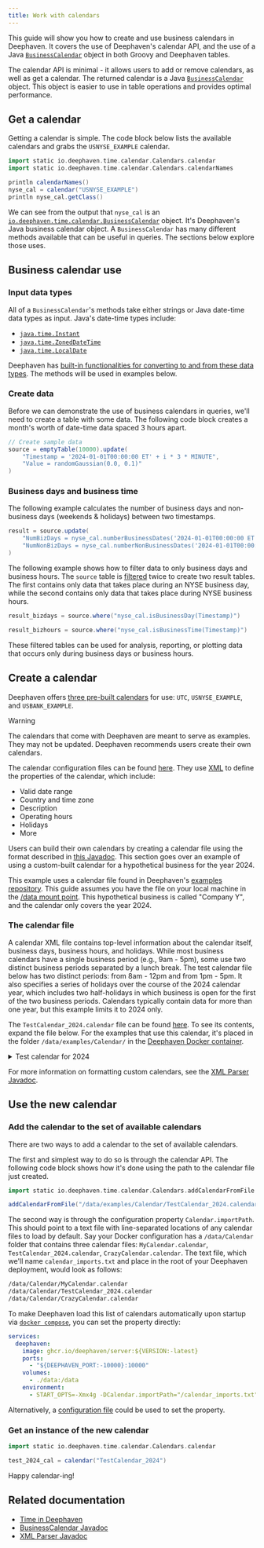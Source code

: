 ```yaml
---
title: Work with calendars
---
```


This guide will show you how to create and use business calendars in Deephaven. It covers the use of Deephaven's calendar API, and the use of a Java [`BusinessCalendar`](/core/javadoc/io/deephaven/time/calendar/BusinessCalendar.html) object in both Groovy and Deephaven tables.

The calendar API is minimal - it allows users to add or remove calendars, as well as get a calendar. The returned calendar is a Java [`BusinessCalendar`](/core/javadoc/io/deephaven/time/calendar/BusinessCalendar.html) object. This object is easier to use in table operations and provides optimal performance.

## Get a calendar

Getting a calendar is simple. The code block below lists the available calendars and grabs the `USNYSE_EXAMPLE` calendar.

```groovy test-set=1 order=:log
import static io.deephaven.time.calendar.Calendars.calendar
import static io.deephaven.time.calendar.Calendars.calendarNames

println calendarNames()
nyse_cal = calendar("USNYSE_EXAMPLE")
println nyse_cal.getClass()
```

We can see from the output that `nyse_cal` is an [`io.deephaven.time.calendar.BusinessCalendar`](/core/javadoc/io/deephaven/time/calendar/BusinessCalendar.html) object. It's Deephaven's Java business calendar object. A `BusinessCalendar` has many different methods available that can be useful in queries. The sections below explore those uses.

## Business calendar use

### Input data types

All of a `BusinessCalendar`'s methods take either strings or Java date-time data types as input. Java's date-time types include:

- [`java.time.Instant`](https://docs.oracle.com/en/java/javase/11/docs/api/java.base/java/time/Instant.html)
- [`java.time.ZonedDateTime`](https://docs.oracle.com/en/java/javase/11/docs/api/java.base/java/time/ZonedDateTime.html)
- [`java.time.LocalDate`](https://docs.oracle.com/en/java/javase/11/docs/api/java.base/java/time/LocalDate.html)

Deephaven has [built-in functionalities for converting to and from these data types](../conceptual/time-in-deephaven.md#1-built-in-java-functions). The methods will be used in examples below.

### Create data

Before we can demonstrate the use of business calendars in queries, we'll need to create a table with some data. The following code block creates a month's worth of date-time data spaced 3 hours apart.

```groovy test-set=1 order=source
// Create sample data
source = emptyTable(10000).update(
    "Timestamp = '2024-01-01T00:00:00 ET' + i * 3 * MINUTE",
    "Value = randomGaussian(0.0, 0.1)"
)
```

### Business days and business time

The following example calculates the number of business days and non-business days (weekends & holidays) between two timestamps.

```groovy test-set=1 order=result
result = source.update(
    "NumBizDays = nyse_cal.numberBusinessDates('2024-01-01T00:00:00 ET', Timestamp)",
    "NumNonBizDays = nyse_cal.numberNonBusinessDates('2024-01-01T00:00:00 ET', Timestamp)"
)
```

The following example shows how to filter data to only business days and business hours. The `source` table is [filtered](./use-filters.md) twice to create two result tables. The first contains only data that takes place during an NYSE business day, while the second contains only data that takes place during NYSE business hours.

```groovy test-set=1 order=result_bizdays,result_bizhours
result_bizdays = source.where("nyse_cal.isBusinessDay(Timestamp)")

result_bizhours = source.where("nyse_cal.isBusinessTime(Timestamp)")
```

These filtered tables can be used for analysis, reporting, or plotting data that occurs only during business days or business hours.

## Create a calendar

Deephaven offers [three pre-built calendars](#get-a-calendar) for use: `UTC`, `USNYSE_EXAMPLE`, and `USBANK_EXAMPLE`.

> [!WARNING]
> The calendars that come with Deephaven are meant to serve as examples. They may not be updated. Deephaven recommends users create their own calendars.

The calendar configuration files can be found [here](https://github.com/deephaven/deephaven-core/tree/main/props/configs/src/main/resources/calendar). They use [XML](https://en.wikipedia.org/wiki/XML) to define the properties of the calendar, which include:

- Valid date range
- Country and time zone
- Description
- Operating hours
- Holidays
- More

Users can build their own calendars by creating a calendar file using the format described in [this Javadoc](/core/javadoc/io/deephaven/time/calendar/BusinessCalendarXMLParser.html). This section goes over an example of using a custom-built calendar for a hypothetical business for the year 2024.

This example uses a calendar file found in Deephaven's [examples repository](https://github.com/deephaven/examples/tree/main/Calendar). This guide assumes you have the file on your local machine in the [/data mount point](../conceptual/docker-data-volumes.md). This hypothetical business is called "Company Y", and the calendar only covers the year 2024.

### The calendar file

A calendar XML file contains top-level information about the calendar itself, business days, business hours, and holidays. While most business calendars have a single business period (e.g., 9am - 5pm), some use two distinct business periods separated by a lunch break. The test calendar file below has two distinct periods: from 8am - 12pm and from 1pm - 5pm. It also specifies a series of holidays over the course of the 2024 calendar year, which includes two half-holidays in which business is open for the first of the two business periods. Calendars typically contain data for more than one year, but this example limits it to 2024 only.

The `TestCalendar_2024.calendar` file can be found [here](https://github.com/deephaven/examples/blob/main/Calendar/TestCalendar_2024.calendar). To see its contents, expand the file below. For the examples that use this calendar, it's placed in the folder `/data/examples/Calendar/` in the [Deephaven Docker container](../conceptual/docker-data-volumes.md).

<details>
<summary>Test calendar for 2024</summary>

```xml
<calendar>
    <name>TestCalendar_2024</name>
    <timeZone>America/New_York</timeZone>
    <language>en</language>
    <country>US</country>
    <firstValidDate>2024-01-01</firstValidDate>
    <lastValidDate>2024-12-31</lastValidDate>
    <description>
        Test calendar for the year 2024.
        This calendar uses two business periods instead of one.
        The periods are separated by a one hour lunch break.
        This calendar file defines standard business hours, weekends, and holidays.
    </description>
        <default>
        <businessTime><open>08:00</open><close>12:00</close><open>13:00</open><close>17:00</close></businessTime>
        <weekend>Saturday</weekend>
        <weekend>Sunday</weekend>
    </default>
    <holiday>
        <date>2024-01-01</date>
    </holiday>
    <holiday>
        <date>2024-01-15</date>
    </holiday>
    <holiday>
        <date>2024-02-19</date>
    </holiday>
    <holiday>
        <date>2024-03-29</date>
    </holiday>
    <holiday>
        <date>2024-04-01</date>
        <businessTime><open>08:00</open><close>12:00</close></businessTime>
    </holiday>
    <holiday>
        <date>2024-05-27</date>
    </holiday>
    <holiday>
        <date>2024-07-04</date>
    </holiday>
    <holiday>
        <date>2024-09-02</date>
    </holiday>
    <holiday>
        <date>2024-10-31</date>
        <businessTime><open>08:00</open><close>12:00</close></businessTime>
    </holiday>
    <holiday>
        <date>2024-11-28</date>
    </holiday>
    <holiday>
        <date>2024-11-29</date>
    </holiday>
    <holiday>
        <date>2024-12-25</date>
    </holiday>
    <holiday>
        <date>2024-12-26</date>
    </holiday>
</calendar>
```

</details>

For more information on formatting custom calendars, see the [XML Parser Javadoc](/core/javadoc/io/deephaven/time/calendar/BusinessCalendarXMLParser.html).

## Use the new calendar

### Add the calendar to the set of available calendars

There are two ways to add a calendar to the set of available calendars.

The first and simplest way to do so is through the calendar API. The following code block shows how it's done using the path to the calendar file just created.

```groovy skip-test
import static io.deephaven.time.calendar.Calendars.addCalendarFromFile

addCalendarFromFile("/data/examples/Calendar/TestCalendar_2024.calendar")
```

The second way is through the configuration property `Calendar.importPath`. This should point to a text file with line-separated locations of any calendar files to load by default. Say your Docker configuration has a `/data/Calendar` folder that contains three calendar files: `MyCalendar.calendar`, `TestCalendar_2024.calendar`, `CrazyCalendar.calendar`. The text file, which we'll name `calendar_imports.txt` and place in the root of your Deephaven deployment, would look as follows:

```txt
/data/Calendar/MyCalendar.calendar
/data/Calendar/TestCalendar_2024.calendar
/data/Calendar/CrazyCalendar.calendar
```

To make Deephaven load this list of calendars automatically upon startup via [`docker compose`](https://docs.docker.com/compose/), you can set the property directly:

```yaml
services:
  deephaven:
    image: ghcr.io/deephaven/server:${VERSION:-latest}
    ports:
      - "${DEEPHAVEN_PORT:-10000}:10000"
    volumes:
      - ./data:/data
    environment:
      - START_OPTS=-Xmx4g -DCalendar.importPath="/calendar_imports.txt"
```

Alternatively, a [configuration file](./configuration/config-file.md) could be used to set the property.

### Get an instance of the new calendar

```groovy skip-test
import static io.deephaven.time.calendar.Calendars.calendar

test_2024_cal = calendar("TestCalendar_2024")
```

Happy calendar-ing!

## Related documentation

- [Time in Deephaven](../conceptual/time-in-deephaven.md)
- [BusinessCalendar Javadoc](/core/javadoc/io/deephaven/time/calendar/BusinessCalendar.html)
- [XML Parser Javadoc](/core/javadoc/io/deephaven/time/calendar/BusinessCalendarXMLParser.html)
